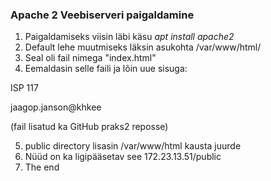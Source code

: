 ### Apache 2 Veebiserveri paigaldamine

1. Paigaldamiseks viisin läbi käsu *apt install apache2*
2. Default lehe muutmiseks läksin asukohta /var/www/html/
3. Seal oli fail nimega "index.html"
4. Eemaldasin selle faili ja lõin uue sisuga:
<!DOCTYPE html>
<html>
<head>
<title>Jaagop Janson</title>
</head>
<body

<h1>ISP 117</h1>

<p>jaagop.janson@khkee</p>

</body>

</html>

(fail lisatud ka GitHub praks2 reposse)


5. public directory lisasin /var/www/html kausta juurde
6. Nüüd on ka ligipääsetav see 172.23.13.51/public
7. The end
